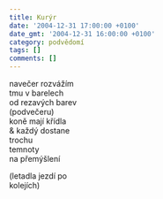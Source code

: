 ```yaml
---
title: Kurýr
date: '2004-12-31 17:00:00 +0100'
date_gmt: '2004-12-31 16:00:00 +0100'
category: podvědomí
tags: []
comments: []
---
```


<p>navečer rozvážím<br>tmu v barelech<br>od rezavých barev<br>(podvečeru)<br>koně mají křídla<br>&amp; každý dostane<br>trochu<br>temnoty<br>na přemýšlení</p>
<p>(letadla jezdí po<br>kolejích)</p>
